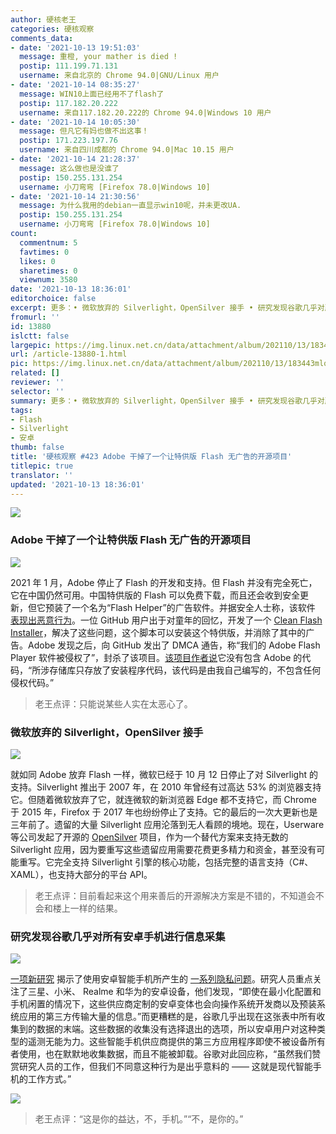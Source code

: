 ```yaml
---
author: 硬核老王
categories: 硬核观察
comments_data:
- date: '2021-10-13 19:51:03'
  message: 重橙, your mather is died !
  postip: 111.199.71.131
  username: 来自北京的 Chrome 94.0|GNU/Linux 用户
- date: '2021-10-14 08:35:27'
  message: WIN10上面已经用不了flash了
  postip: 117.182.20.222
  username: 来自117.182.20.222的 Chrome 94.0|Windows 10 用户
- date: '2021-10-14 10:05:30'
  message: 但凡它有妈也做不出这事！
  postip: 171.223.197.76
  username: 来自四川成都的 Chrome 94.0|Mac 10.15 用户
- date: '2021-10-14 21:28:37'
  message: 这么做也是没谁了
  postip: 150.255.131.254
  username: 小刀弯弯 [Firefox 78.0|Windows 10]
- date: '2021-10-14 21:30:56'
  message: 为什么我用的debian一直显示win10呢，并未更改UA.
  postip: 150.255.131.254
  username: 小刀弯弯 [Firefox 78.0|Windows 10]
count:
  commentnum: 5
  favtimes: 0
  likes: 0
  sharetimes: 0
  viewnum: 3580
date: '2021-10-13 18:36:01'
editorchoice: false
excerpt: 更多：• 微软放弃的 Silverlight，OpenSilver 接手 • 研究发现谷歌几乎对所有安卓手机进行信息采集
fromurl: ''
id: 13880
islctt: false
largepic: https://img.linux.net.cn/data/attachment/album/202110/13/183443mlqlv3gsvhg9g8qg.jpg
url: /article-13880-1.html
pic: https://img.linux.net.cn/data/attachment/album/202110/13/183443mlqlv3gsvhg9g8qg.jpg.thumb.jpg
related: []
reviewer: ''
selector: ''
summary: 更多：• 微软放弃的 Silverlight，OpenSilver 接手 • 研究发现谷歌几乎对所有安卓手机进行信息采集
tags:
- Flash
- Silverlight
- 安卓
thumb: false
title: '硬核观察 #423 Adobe 干掉了一个让特供版 Flash 无广告的开源项目'
titlepic: true
translator: ''
updated: '2021-10-13 18:36:01'
---
```


![](https://img.linux.net.cn/data/attachment/album/202110/13/183443mlqlv3gsvhg9g8qg.jpg)


### Adobe 干掉了一个让特供版 Flash 无广告的开源项目


![](https://img.linux.net.cn/data/attachment/album/202110/13/183452kae8ppareqzj88qj.jpg)


2021 年 1 月，Adobe 停止了 Flash 的开发和支持。但 Flash 并没有完全死亡，它在中国仍然可用。中国特供版的 Flash 可以免费下载，而且还会收到安全更新，但它预装了一个名为“Flash Helper”的广告软件。并据安全人士称，该软件 [表现出恶意行为](https://blog.minerva-labs.com/the-curious-case-of-flashhelperservice-0)。一位 GitHub 用户出于对童年的回忆，开发了一个 [Clean Flash Installer](https://github.com/CleanFlash/installer)，解决了这些问题，这个脚本可以安装这个特供版，并消除了其中的广告。Adobe 发现之后，向 GitHub 发出了 DMCA 通告，称“我们的 Adobe Flash Player 软件被侵权了”，封杀了该项目。[该项目作者说](https://torrentfreak.com/adobe-uses-dmca-to-nuke-project-that-keeps-flash-alive-secure-adware-free-211012/)它没有包含 Adobe 的代码，“所涉存储库只存放了安装程序代码，该代码是由我自己编写的，不包含任何侵权代码。”



> 
> 老王点评：只能说某些人实在太恶心了。
> 
> 
> 


### 微软放弃的 Silverlight，OpenSilver 接手


![](https://img.linux.net.cn/data/attachment/album/202110/13/183518fwakgrkkpi2gvo28.jpg)


就如同 Adobe 放弃 Flash 一样，微软已经于 10 月 12 日停止了对 Silverlight 的支持。Silverlight 推出于 2007 年，在 2010 年曾经有过高达 53% 的浏览器支持它。但随着微软放弃了它，就连微软的新浏览器 Edge 都不支持它，而 Chrome 于 2015 年，Firefox 于 2017 年也纷纷停止了支持。它的最后的一次大更新也是三年前了。遗留的大量 Silverlight 应用沦落到无人看顾的境地。现在，Userware 等公司发起了开源的 [OpenSilver](https://www.opensilver.net/) 项目，作为一个替代方案来支持无数的 Silverlight 应用，因为要重写这些遗留应用需要花费更多精力和资金，甚至没有可能重写。它完全支持 Silverlight 引擎的核心功能，包括完整的语言支持（C#、XAML），也支持大部分的平台 API。



> 
> 老王点评：目前看起来这个用来善后的开源解决方案是不错的，不知道会不会和楼上一样的结果。
> 
> 
> 


### 研究发现谷歌几乎对所有安卓手机进行信息采集


![](https://img.linux.net.cn/data/attachment/album/202110/13/183535e982f587v3859n91.jpg)


[一项新研究](https://www.scss.tcd.ie/Doug.Leith/Android_privacy_report.pdf) 揭示了使用安卓智能手机所产生的 [一系列隐私问题](https://www.bleepingcomputer.com/news/security/study-reveals-android-phones-constantly-snoop-on-their-users/)。研究人员重点关注了三星、小米、 Realme 和华为的安卓设备，他们发现，“即使在最小化配置和手机闲置的情况下，这些供应商定制的安卓变体也会向操作系统开发商以及预装系统应用的第三方传输大量的信息。”而更糟糕的是，谷歌几乎出现在这张表中所有收集到的数据的末端。这些数据的收集没有选择退出的选项，所以安卓用户对这种类型的遥测无能为力。这些智能手机供应商提供的第三方应用程序即使不被设备所有者使用，也在默默地收集数据，而且不能被卸载。谷歌对此回应称，“虽然我们赞赏研究人员的工作，但我们不同意这种行为是出乎意料的 —— 这就是现代智能手机的工作方式。”


![](https://img.linux.net.cn/data/attachment/album/202110/13/183547zyivq5qqyv2s1myq.jpg)



> 
> 老王点评：“这是你的益达，不，手机。”“不，是你的。”
> 
> 
>